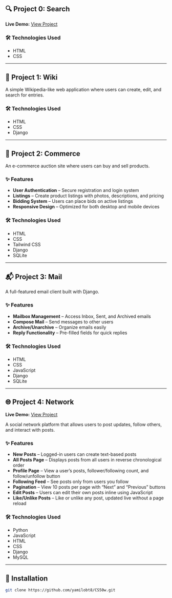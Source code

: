 ## 🔍 Project 0: Search

**Live Demo:** [View Project](https://google-86q.pages.dev/)

### 🛠 Technologies Used
- HTML  
- CSS

---

## 📘 Project 1: Wiki

A simple Wikipedia-like web application where users can create, edit, and search for entries.

### 🛠 Technologies Used
- HTML  
- CSS  
- Django

---

## 🛒 Project 2: Commerce

An e-commerce auction site where users can buy and sell products.

### ✨ Features
- **User Authentication** – Secure registration and login system  
- **Listings** – Create product listings with photos, descriptions, and pricing  
- **Bidding System** – Users can place bids on active listings  
- **Responsive Design** – Optimized for both desktop and mobile devices

### 🛠 Technologies Used
- HTML  
- CSS  
- Tailwind CSS  
- Django  
- SQLite

---

## 📬 Project 3: Mail

A full-featured email client built with Django.

### ✨ Features
- **Mailbox Management** – Access Inbox, Sent, and Archived emails  
- **Compose Mail** – Send messages to other users  
- **Archive/Unarchive** – Organize emails easily  
- **Reply Functionality** – Pre-filled fields for quick replies

### 🛠 Technologies Used
- HTML  
- CSS  
- JavaScript  
- Django  
- SQLite

---

## 🌐 Project 4: Network

**Live Demo:** [View Project](https://networkproject.pythonanywhere.com/)

A social network platform that allows users to post updates, follow others, and interact with posts.

### ✨ Features
- **New Posts** – Logged-in users can create text-based posts  
- **All Posts Page** – Displays posts from all users in reverse chronological order  
- **Profile Page** – View a user’s posts, follower/following count, and follow/unfollow button  
- **Following Feed** – See posts only from users you follow  
- **Pagination** – View 10 posts per page with “Next” and “Previous” buttons  
- **Edit Posts** – Users can edit their own posts inline using JavaScript  
- **Like/Unlike Posts** – Like or unlike any post, updated live without a page reload  

### 🛠 Technologies Used
- Python  
- JavaScript  
- HTML  
- CSS  
- Django  
- MySQL

---

## 🚀 Installation

```bash
git clone https://github.com/yamilobt8/CS50w.git